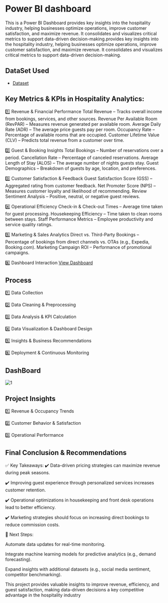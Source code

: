  # Power BI dashboard
This is a Power BI Dashboard provides key insights into the hospitality industry, helping businesses optimize operations, improve customer satisfaction, and maximize revenue. It consolidates and visualizes critical metrics to support data-driven decision-making.provides key insights into the hospitality industry, helping businesses optimize operations, improve customer satisfaction, and maximize revenue. It consolidates and visualizes critical metrics to support data-driven decision-making.
## DataSet Used
- <a href="https://github.com/FaizanNehal1720/PowerBI-Dashboard/blob/main/Hospitality.pbix">Dataset</a>
## Key Metrics & KPIs in Hospitality Analytics:
1️⃣ Revenue & Financial Performance
Total Revenue – Tracks overall income from bookings, services, and other sources.
Revenue Per Available Room (RevPAR) – Measures revenue generated per available room.
Average Daily Rate (ADR) – The average price guests pay per room.
Occupancy Rate – Percentage of available rooms that are occupied.
Customer Lifetime Value (CLV) – Predicts total revenue from a customer over time.

2️⃣ Guest & Booking Insights
Total Bookings – Number of reservations over a period.
Cancellation Rate – Percentage of canceled reservations.
Average Length of Stay (ALOS) – The average number of nights guests stay.
Guest Demographics – Breakdown of guests by age, location, and preferences.

3️⃣ Customer Satisfaction & Feedback
Guest Satisfaction Score (GSS) – Aggregated rating from customer feedback.
Net Promoter Score (NPS) – Measures customer loyalty and likelihood of recommending.
Review Sentiment Analysis – Positive, neutral, or negative guest reviews.

4️⃣ Operational Efficiency
Check-in & Check-out Times – Average time taken for guest processing.
Housekeeping Efficiency – Time taken to clean rooms between stays.
Staff Performance Metrics – Employee productivity and service quality ratings.

5️⃣ Marketing & Sales Analytics
Direct vs. Third-Party Bookings – Percentage of bookings from direct channels vs. OTAs (e.g., Expedia, Booking.com).
Marketing Campaign ROI – Performance of promotional campaigns.

6️⃣ Dashboard Interaction <a href="https://github.com/FaizanNehal1720/PowerBI-Dashboard/blob/main/1.png"> View Dashboard</a>

## Process

1️⃣ Data Collection

2️⃣ Data Cleaning & Preprocessing

3️⃣ Data Analysis & KPI Calculation

4️⃣ Data Visualization & Dashboard Design

5️⃣ Insights & Business Recommendations

6️⃣ Deployment & Continuous Monitoring

## DashBoard
![1](https://github.com/user-attachments/assets/ccc007b4-d87f-417e-87d5-1694014b3b1c)

## Project Insights
1️⃣ Revenue & Occupancy Trends

2️⃣ Customer Behavior & Satisfaction

3️⃣ Operational Performance

## Final Conclusion & Recommendations
✅ Key Takeaways:
✔️ Data-driven pricing strategies can maximize revenue during peak seasons.

✔️ Improving guest experience through personalized services increases customer retention.

✔️ Operational optimizations in housekeeping and front desk operations lead to better efficiency.

✔️ Marketing strategies should focus on increasing direct bookings to reduce commission costs.

🚀 Next Steps:

Automate data updates for real-time monitoring.

Integrate machine learning models for predictive analytics (e.g., demand forecasting).

Expand insights with additional datasets (e.g., social media sentiment, competitor benchmarking).

This project provides valuable insights to improve revenue, efficiency, and guest satisfaction, making data-driven decisions a key competitive advantage in the hospitality industry

